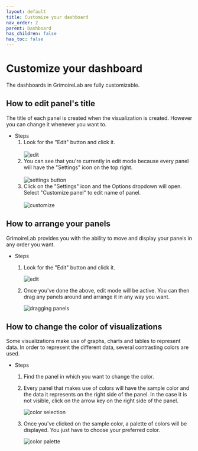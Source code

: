 ```yaml
---
layout: default
title: Customize your dashboard
nav_order: 2
parent: Dashboard
has_children: false
has_toc: false
---
```


# Customize your dashboard

The dashboards in GrimoireLab are fully customizable.

## How to edit panel's title

The title of each panel is created when the visualization is created. However you can
change it whenever you want to.

- Steps
  1. Look for the "Edit" button and click it.<br><br>
     ![edit](../assets/edit_button.png)
  2. You can see that you're currently in edit mode because every panel will have the
     "Settings" icon on the top right.<br><br>
     ![settings button](../assets/edit.png)
  3. Click on the "Settings" icon and the Options dropdown will open. Select "Customize
     panel" to edit name of panel.<br><br>
     ![customize](../assets/customize.png)

## How to arrange your panels

GrimoireLab provides you with the ability to move and display your panels in any order you
want.

- Steps
  1. Look for the "Edit" button and click it.

     ![edit](../assets/edit_button.png)

  2. Once you've done the above, edit mode will be active. You can then drag any panels
     around and arrange it in any way you want.

     ![dragging panels](../assets/drag.gif)

## How to change the color of visualizations

Some visualizations make use of graphs, charts and tables to represent data. In order to
represent the different data, several contrasting colors are used.

- Steps
  1. Find the panel in which you want to change the color.
  2. Every panel that makes use of colors will have the sample color and the data it
     represents on the right side of the panel. In the case it is not visible, click on
     the arrow key on the right side of the panel. 

     ![color selection](../assets/color.png)

  3. Once you've clicked on the sample color, a palette of colors will be displayed. You
     just have to choose your preferred color. 

     ![color palette](../assets/color_palette.png)
